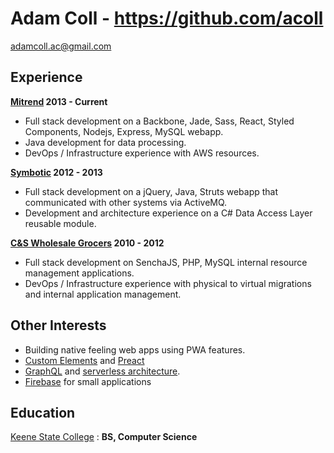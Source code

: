 Adam Coll - https://github.com/acoll 
=========

adamcoll.ac@gmail.com


Experience
----------

**[Mitrend](https://mitrend.com/) 2013 - Current**
* Full stack development on a Backbone, Jade, Sass, React, Styled Components, Nodejs, Express, MySQL webapp.
* Java development for data processing.
* DevOps / Infrastructure experience with AWS resources.

**[Symbotic](http://www.symbotic.com/) 2012 - 2013**
* Full stack development on a jQuery, Java, Struts webapp that communicated with other systems via ActiveMQ.
* Development and architecture experience on a C# Data Access Layer reusable module.

**[C&S Wholesale Grocers](http://www.cswg.com/) 2010 - 2012**
* Full stack development on SenchaJS, PHP, MySQL internal resource management applications.
* DevOps / Infrastructure experience with physical to virtual migrations and internal application management.

Other Interests
------------------------------
* Building native feeling web apps using PWA features.
* [Custom Elements](https://developers.google.com/web/fundamentals/getting-started/primers/customelements) and [Preact](https://github.com/developit/preact)
* [GraphQL](http://graphql.org/) and [serverless architecture](https://github.com/awslabs/aws-serverless-express).
* [Firebase](https://www.firebase.com/) for small applications


Education
---------

[Keene State College](https://www.keene.edu)
:   **BS, Computer Science**

